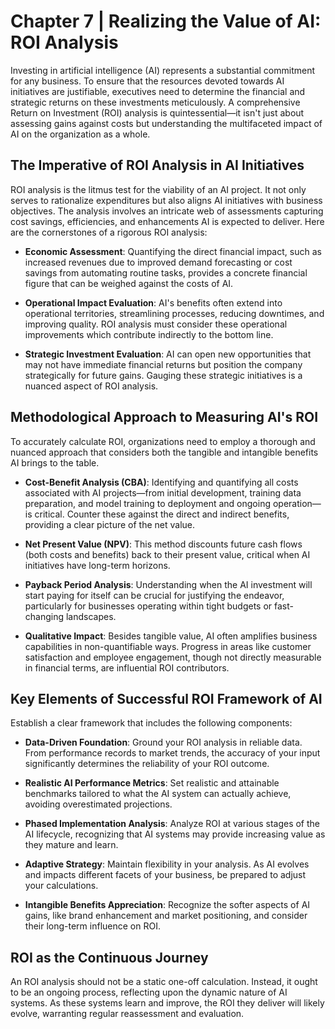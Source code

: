 # Chapter 7 | Realizing the Value of AI: ROI Analysis

Investing in artificial intelligence (AI) represents a substantial commitment for any business. To ensure that the resources devoted towards AI initiatives are justifiable, executives need to determine the financial and strategic returns on these investments meticulously. A comprehensive Return on Investment (ROI) analysis is quintessential—it isn't just about assessing gains against costs but understanding the multifaceted impact of AI on the organization as a whole.

## The Imperative of ROI Analysis in AI Initiatives

ROI analysis is the litmus test for the viability of an AI project. It not only serves to rationalize expenditures but also aligns AI initiatives with business objectives. The analysis involves an intricate web of assessments capturing cost savings, efficiencies, and enhancements AI is expected to deliver. Here are the cornerstones of a rigorous ROI analysis:

- **Economic Assessment**: Quantifying the direct financial impact, such as increased revenues due to improved demand forecasting or cost savings from automating routine tasks, provides a concrete financial figure that can be weighed against the costs of AI.

- **Operational Impact Evaluation**: AI's benefits often extend into operational territories, streamlining processes, reducing downtimes, and improving quality. ROI analysis must consider these operational improvements which contribute indirectly to the bottom line.

- **Strategic Investment Evaluation**: AI can open new opportunities that may not have immediate financial returns but position the company strategically for future gains. Gauging these strategic initiatives is a nuanced aspect of ROI analysis.

## Methodological Approach to Measuring AI's ROI

To accurately calculate ROI, organizations need to employ a thorough and nuanced approach that considers both the tangible and intangible benefits AI brings to the table.

- **Cost-Benefit Analysis (CBA)**: Identifying and quantifying all costs associated with AI projects—from initial development, training data preparation, and model training to deployment and ongoing operation—is critical. Counter these against the direct and indirect benefits, providing a clear picture of the net value.

- **Net Present Value (NPV)**: This method discounts future cash flows (both costs and benefits) back to their present value, critical when AI initiatives have long-term horizons.

- **Payback Period Analysis**: Understanding when the AI investment will start paying for itself can be crucial for justifying the endeavor, particularly for businesses operating within tight budgets or fast-changing landscapes.

- **Qualitative Impact**: Besides tangible value, AI often amplifies business capabilities in non-quantifiable ways. Progress in areas like customer satisfaction and employee engagement, though not directly measurable in financial terms, are influential ROI contributors.

## Key Elements of Successful ROI Framework of AI

Establish a clear framework that includes the following components:

- **Data-Driven Foundation**: Ground your ROI analysis in reliable data. From performance records to market trends, the accuracy of your input significantly determines the reliability of your ROI outcome.

- **Realistic AI Performance Metrics**: Set realistic and attainable benchmarks tailored to what the AI system can actually achieve, avoiding overestimated projections.

- **Phased Implementation Analysis**: Analyze ROI at various stages of the AI lifecycle, recognizing that AI systems may provide increasing value as they mature and learn.

- **Adaptive Strategy**: Maintain flexibility in your analysis. As AI evolves and impacts different facets of your business, be prepared to adjust your calculations.

- **Intangible Benefits Appreciation**: Recognize the softer aspects of AI gains, like brand enhancement and market positioning, and consider their long-term influence on ROI.

## ROI as the Continuous Journey

An ROI analysis should not be a static one-off calculation. Instead, it ought to be an ongoing process, reflecting upon the dynamic nature of AI systems. As these systems learn and improve, the ROI they deliver will likely evolve, warranting regular reassessment and evaluation.
